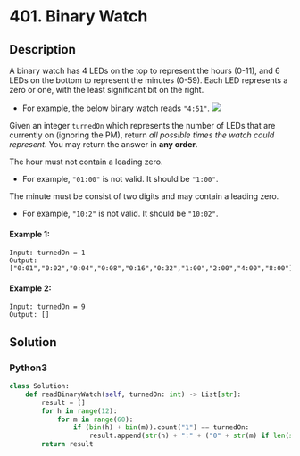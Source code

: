 # 401. Binary Watch


## Description
A binary watch has 4 LEDs on the top to represent the hours (0-11), and 6 LEDs on the bottom to represent the minutes (0-59). Each LED represents a zero or one, with the least significant bit on the right.

- For example, the below binary watch reads `"4:51"`.
![](https://assets.leetcode.com/uploads/2021/04/08/binarywatch.jpg)

Given an integer `turnedOn` which represents the number of LEDs that are currently on (ignoring the PM), return *all possible times the watch could represent*. You may return the answer in **any order**.

The hour must not contain a leading zero.

-   For example, `"01:00"` is not valid. It should be `"1:00"`.

The minute must be consist of two digits and may contain a leading zero.

-   For example, `"10:2"` is not valid. It should be `"10:02"`.

#### Example 1:
```
Input: turnedOn = 1
Output: ["0:01","0:02","0:04","0:08","0:16","0:32","1:00","2:00","4:00","8:00"]
```

#### Example 2:
```
Input: turnedOn = 9
Output: []
```


## Solution

### Python3
```python
class Solution:
    def readBinaryWatch(self, turnedOn: int) -> List[str]:
        result = []
        for h in range(12):
            for m in range(60):
                if (bin(h) + bin(m)).count("1") == turnedOn:
                    result.append(str(h) + ":" + ("0" + str(m) if len(str(m)) < 2 else str(m)))
        return result
```

